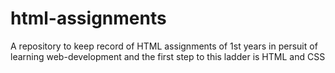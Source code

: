 # html-assignments
A repository to keep record of HTML assignments of 1st years in persuit of learning  web-development and the first step to this ladder is 
HTML and CSS
